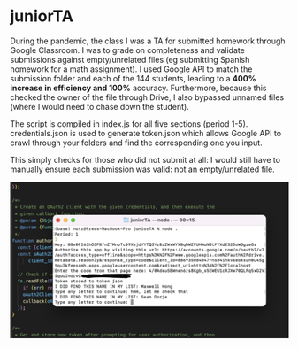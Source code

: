 # juniorTA

During the pandemic, the class I was a TA for submitted homework through Google Classroom.
I was to grade on completeness and validate submissions against empty/unrelated files
(eg submitting Spanish homework for a math assignment). 
I used Google API to match the submission folder and each of the 144 students, 
leading to a **400% increase in efficiency and 100%** accuracy.
Furthermore, because this checked the owner of the file through Drive, 
I also bypassed unnamed files (where I would need to chase down the student).

The script is compiled in index.js for all five sections (period 1-5). credentials.json is used to generate token.json
which allows Google API to crawl through your folders and find the corresponding one you input.

This simply checks for those who did not submit at all: I would still have to manually ensure each submission was
valid: not an empty/unrelated file. 

![example](./juniorTA.png)
